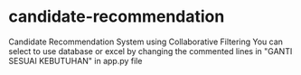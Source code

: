 # candidate-recommendation

Candidate Recommendation System using Collaborative Filtering
You can select to use database or excel by changing the commented lines in "GANTI SESUAI KEBUTUHAN" in app.py file